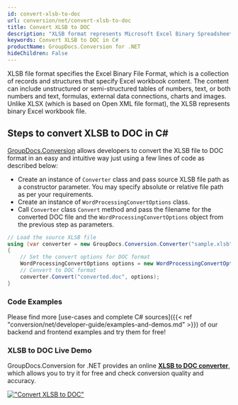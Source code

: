 ```yaml
---
id: convert-xlsb-to-doc
url: conversion/net/convert-xlsb-to-doc
title: Convert XLSB to DOC
description: "XLSB format represents Microsoft Excel Binary Spreadsheet File with .xlsb extension. Learn how to convert XLSB to DOC file programmatically in C# language using GroupDocs.Conversion for .NET library."
keywords: Convert XLSB to DOC in C#
productName: GroupDocs.Conversion for .NET
hideChildren: False
---
```


XLSB file format specifies the Excel Binary File Format, which is a collection of records and structures that specify Excel workbook content. The content can include unstructured or semi-structured tables of numbers, text, or both numbers and text, formulas, external data connections, charts and images. Unlike XLSX (which is based on Open XML file format), the XLSB represents binary Excel workbook file.

## Steps to convert XLSB to DOC in C#

[GroupDocs.Conversion](https://products.groupdocs.com/conversion/net) allows developers to convert the XLSB file to DOC format in an easy and intuitive way just using a few lines of code as described below:

* Create an instance of `Converter` class and pass source XLSB file path as a constructor parameter. You may specify absolute or relative file path as per your requirements. 
* Create an instance of `WordProcessingConvertOptions` class.
* Call `Converter` class `Convert` method and pass the filename for the converted DOC file and the `WordProcessingConvertOptions` object from the previous step as parameters.

```csharp
// Load the source XLSB file
using (var converter = new GroupDocs.Conversion.Converter("sample.xlsb"))
{
    // Set the convert options for DOC format
    WordProcessingConvertOptions options = new WordProcessingConvertOptions();
    // Convert to DOC format
    converter.Convert("converted.doc", options);
}
```

### Code Examples

Please find more [use-cases and complete C# sources]({{< ref "conversion/net/developer-guide/examples-and-demos.md" >}}) of our backend and frontend examples and try them for free!

### XLSB to DOC Live Demo

GroupDocs.Conversion for .NET provides an online [**XLSB to DOC converter**](https://products.groupdocs.app/conversion/xlsb-to-doc), which allows you to try it for free and check conversion quality and accuracy.

[!["Convert XLSB to DOC"](conversion/net/images/convert-xlsb-to-doc.png)](https://products.groupdocs.app/conversion/xlsb-to-doc)